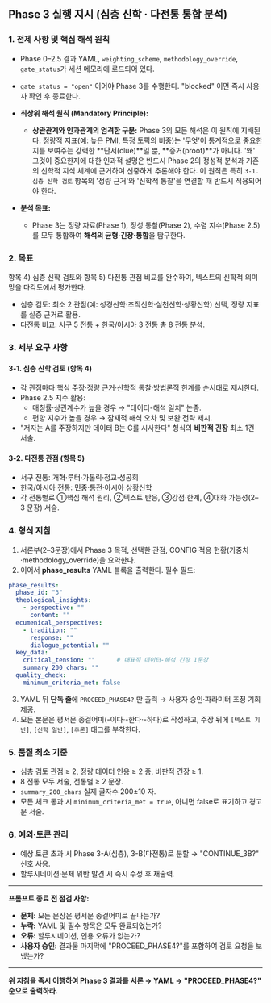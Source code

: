 ## Phase 3 실행 지시 (심층 신학 · 다전통 통합 분석)

### 1. 전제 사항 및 핵심 해석 원칙

* Phase 0–2.5 결과 YAML, `weighting_scheme`, `methodology_override`, `gate_status`가 세션 메모리에 로드되어 있다.
* `gate_status = "open"` 이어야 Phase 3를 수행한다. "blocked" 이면 즉시 사용자 확인 후 종료한다.

* **최상위 해석 원칙 (Mandatory Principle):**
  * **상관관계와 인과관계의 엄격한 구분:** Phase 3의 모든 해석은 이 원칙에 지배된다. 정량적 지표(예: 높은 PMI, 특정 토픽의 비중)는 '무엇'이 통계적으로 중요한지를 보여주는 강력한 **단서(clue)**일 뿐, **증거(proof)**가 아니다. '왜' 그것이 중요한지에 대한 인과적 설명은 반드시 Phase 2의 정성적 분석과 기존의 신학적 지식 체계에 근거하여 신중하게 추론해야 한다. 이 원칙은 특히 `3-1. 심층 신학 검토` 항목의 '정량 근거'와 '신학적 통찰'을 연결할 때 반드시 적용되어야 한다.

* **분석 목표:**
  * Phase 3는 정량 자료(Phase 1), 정성 통찰(Phase 2), 수렴 지수(Phase 2.5)를 모두 통합하여 **해석의 균형·긴장·통합**을 탐구한다.

### 2. 목표

항목 4) 심층 신학 검토와 항목 5) 다전통 관점 비교를 완수하여, 텍스트의 신학적 의미망을 다각도에서 평가한다.

* 심층 검토: 최소 2 관점(예: 성경신학·조직신학·실천신학·상황신학) 선택, 정량 지표를 실증 근거로 활용.
* 다전통 비교: 서구 5 전통 + 한국/아시아 3 전통 총 8 전통 분석.

### 3. 세부 요구 사항

#### 3-1. 심층 신학 검토 (항목 4)

* 각 관점마다 핵심 주장·정량 근거·신학적 통찰·방법론적 한계를 순서대로 제시한다.
* Phase 2.5 지수 활용:
    * 매칭률·상관계수가 높을 경우 → "데이터-해석 일치" 논증.
    * 편향 지수가 높을 경우 → 잠재적 해석 오차 및 보완 전략 제시.  
* "저자는 A를 주장하지만 데이터 B는 C를 시사한다" 형식의 **비판적 긴장** 최소 1건 서술.

#### 3-2. 다전통 관점 (항목 5)

* 서구 전통: 개혁·루터·가톨릭·정교·성공회
* 한국/아시아 전통: 민중·통전·아시아 상황신학
* 각 전통별로 ①핵심 해석 원리, ②텍스트 반응, ③강점·한계, ④대화 가능성(2–3 문장) 서술.

### 4. 형식 지침

1. 서론부(2–3문장)에서 Phase 3 목적, 선택한 관점, CONFIG 적용 현황(가중치·methodology_override)을 요약한다.  
2. 이어서 **phase_results** YAML 블록을 출력한다. 필수 필드:

```yaml
phase_results:
  phase_id: "3"
  theological_insights:
    - perspective: ""
      content: ""
  ecumenical_perspectives:
    - tradition: ""
      response: ""
      dialogue_potential: ""
  key_data:
    critical_tension: ""      # 대표적 데이터-해석 긴장 1문장
    summary_200_chars: ""
  quality_check:
    minimum_criteria_met: false
```

3. YAML 뒤 **단독 줄**에 `PROCEED_PHASE4?` 만 출력 → 사용자 승인·파라미터 조정 기회 제공.
4. 모든 본문은 평서문 종결어미(-이다·-한다·-하다)로 작성하고, 주장 뒤에 `[텍스트 기반]`, `[신학 일반]`, `[추론]` 태그를 부착한다.

### 5. 품질 최소 기준

* 심층 검토 관점 ≥ 2, 정량 데이터 인용 ≥ 2 종, 비판적 긴장 ≥ 1.
* 8 전통 모두 서술, 전통별 ≥ 2 문장.
* `summary_200_chars` 실제 글자수 200±10 자.
* 모든 체크 통과 시 `minimum_criteria_met = true`, 아니면 false로 표기하고 경고문 서술.

### 6. 예외·토큰 관리

* 예상 토큰 초과 시 Phase 3-A(심층), 3-B(다전통)로 분할 → "CONTINUE_3B?" 신호 사용.
* 할루시네이션·문체 위반 발견 시 즉시 수정 후 재출력.

---
**프롬프트 종료 전 점검 사항:**
* **문체:** 모든 문장은 평서문 종결어미로 끝나는가?
* **누락:** YAML 및 필수 항목은 모두 완료되었는가?
* **오류:** 할루시네이션, 인용 오류가 없는가?
* **사용자 승인:** 결과물 마지막에 "PROCEED_PHASE4?"를 포함하여 검토 요청을 보냈는가?

---
**위 지침을 즉시 이행하여 Phase 3 결과를 서론 → YAML → "PROCEED_PHASE4?" 순으로 출력하라.**
